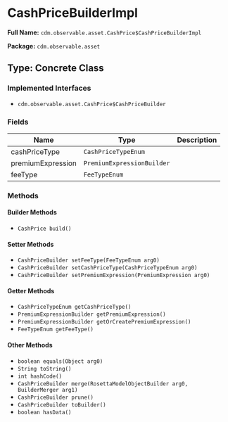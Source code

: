 # CashPriceBuilderImpl

**Full Name:** `cdm.observable.asset.CashPrice$CashPriceBuilderImpl`

**Package:** `cdm.observable.asset`

## Type: Concrete Class

### Implemented Interfaces

- `cdm.observable.asset.CashPrice$CashPriceBuilder`

### Fields

| Name | Type | Description |
|------|------|-------------|
| cashPriceType | `CashPriceTypeEnum` |  |
| premiumExpression | `PremiumExpressionBuilder` |  |
| feeType | `FeeTypeEnum` |  |

### Methods

#### Builder Methods

- `CashPrice build()`

#### Setter Methods

- `CashPriceBuilder setFeeType(FeeTypeEnum arg0)`
- `CashPriceBuilder setCashPriceType(CashPriceTypeEnum arg0)`
- `CashPriceBuilder setPremiumExpression(PremiumExpression arg0)`

#### Getter Methods

- `CashPriceTypeEnum getCashPriceType()`
- `PremiumExpressionBuilder getPremiumExpression()`
- `PremiumExpressionBuilder getOrCreatePremiumExpression()`
- `FeeTypeEnum getFeeType()`

#### Other Methods

- `boolean equals(Object arg0)`
- `String toString()`
- `int hashCode()`
- `CashPriceBuilder merge(RosettaModelObjectBuilder arg0, BuilderMerger arg1)`
- `CashPriceBuilder prune()`
- `CashPriceBuilder toBuilder()`
- `boolean hasData()`

